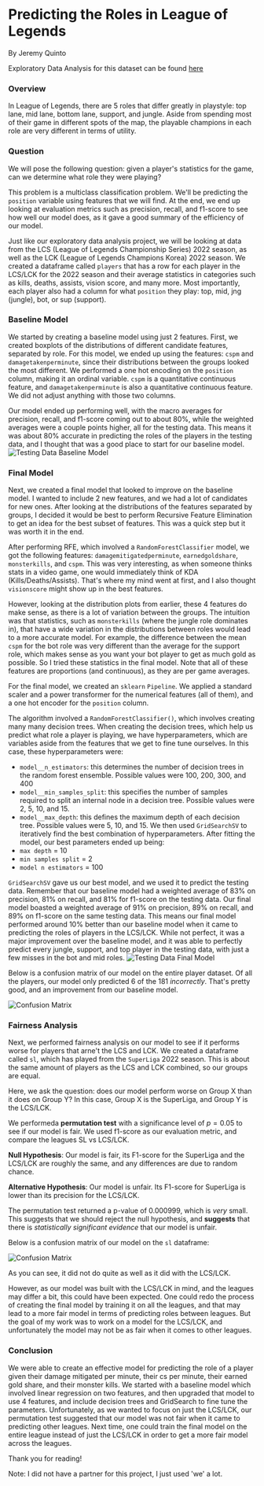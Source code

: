 # Predicting the Roles in League of Legends
By Jeremy Quinto

Exploratory Data Analysis for this dataset can be found [here](https://jpquinto.github.io/League-Of-Legends-Skill-Diffs-Analysis/)

### Overview

In League of Legends, there are 5 roles that differ greatly in playstyle: top lane, mid lane, bottom lane, support, and jungle. Aside from spending most of their game in different spots of the map, the playable champions in each role are very different in terms of utility.

### Question
We will pose the following question: given a player's statistics for the game, can we determine what role they were playing?

This problem is a multiclass classification problem. We'll be predicting the `position` variable using features that we will find. At the end, we end up looking at evaluation metrics such as precision, recall, and f1-score to see how well our model does, as it gave a good summary of the efficiency of our model. 

Just like our exploratory data analysis project, we will be looking at data from the LCS (League of Legends Championship Series) 2022 season, as well as the LCK (League of Legends Champions Korea) 2022 season. We created a dataframe called `players` that has a row for each player in the LCS/LCK for the 2022 season and their average statistics in categories such as kills, deaths, assists, vision score, and many more. Most importantly, each player also had a column for what `position` they play: top, mid, jng (jungle), bot, or sup (support). 

### Baseline Model

We started by creating a baseline model using just 2 features. First, we created boxplots of the distributions of different candidate features, separated by role. For this model, we ended up using the features: `cspm` and `damagetakenperminute`, since their distributions between the groups looked the most different. 
We performed a one hot encoding on the `position` column, making it an ordinal variable. `cspm` is a quantitative continuous feature, and `damagetakenperminute` is also a quantitative continuous feature. We did not adjust anything with those two columns. 

Our model ended up performing well, with the macro averages for precision, recall, and f1-score coming out to about 80%, while the weighted averages were a couple points higher, all for the testing data. This means it was about 80% accurate in predicting the roles of the players in the testing data, and I thought that was a good place to start for our baseline model.
![Testing Data Baseline Model](testingbaseline.png)

### Final Model
Next, we created a final model that looked to improve on the baseline model. I wanted to include 2 new features, and we had a lot of candidates for new ones. After looking at the distributions of the features separated by groups, I decided it would be best to perform Recursive Feature Elimination to get an idea for the best subset of features. This was a quick step but it was worth it in the end. 

After performing RFE, which involved a `RandomForestClassifier` model, we got the following features: `damagemitigatedperminute`, `earnedgoldshare`, `monsterkills`, and `cspm`. This was very interesting, as when someone thinks stats in a video game, one would immediately think of KDA (Kills/Deaths/Assists). That's where my mind went at first, and I also thought `visionscore` might show up in the best features. 

However, looking at the distribution plots from earlier, these 4 features do make sense, as there is a lot of variation between the groups. The intuition was that statistics, such as `monsterkills` (where the jungle role dominates in), that have a wide variation in the distributions between roles would lead to a more accurate model. For example, the difference between the mean `cspm` for the bot role was very different than the average for the support role, which makes sense as you want your bot player to get as much gold as possible. So I tried these statistics in the final model. Note that all of these features are proportions (and continuous), as they are per game averages. 

For the final model, we created an `sklearn` `Pipeline`. We applied a standard scaler and a power transformer for the numerical features (all of them), and a one hot encoder for the `position` column. 

The algorithm involved a `RandomForestClassifier()`, which involves creating many many decision trees. When creating the decision trees, which help us predict what role a player is playing, we have hyperparameters, which are variables aside from the features that we get to fine tune ourselves. In this case, these hyperparameters were:
- `model__n_estimators`: this determines the number of decision trees in the random forest ensemble. Possible values were 100, 200, 300, and 400
- `model__min_samples_split`: this specifies the number of samples required to split an internal node in a decision tree. Possible values were 2, 5, 10, and 15. 
- `model__max_depth`: this defines the maximum depth of each decision tree. Possible values were 5, 10, and 15.
We then used `GridSearchSV` to iteratively find the best combination of hyperparameters. After fitting the model, our best parameters ended up being:
- `max depth` = 10
- `min samples split` = 2
- `model n estimators` = 100

`GridSearchSV` gave us our best model, and we used it to predict the testing data. Remember that our baseline model had a weighted average of 83% on precision, 81% on recall, and 81% for f1-score on the testing data. Our final model boasted a weighted average of 91% on precision, 89% on recall, and 89% on f1-score on the same testing data. This means our final model performed around 10% better than our baseline model when it came to predicting the roles of players in the LCS/LCK. While not perfect, it was a major improvement over the baseline model, and it was able to perfectly predict every jungle, support, and top player in the testing data, with just a few misses in the bot and mid roles. 
![Testing Data Final Model](testingfinal.png)

Below is a confusion matrix of our model on the entire player dataset. Of all the players, our model only predicted 6 of the 181 *incorrectly*. That's pretty good, and an improvement from our baseline model.

![Confusion Matrix](cm1.png)

### Fairness Analysis
Next, we performed fairness analysis on our model to see if it performs worse for players that arne't the LCS and LCK. We created a dataframe called `sl`, which has played from the `SuperLiga` 2022 season. This is about the same amount of players as the LCS and LCK combined, so our groups are equal.

Here, we ask the question: does our model perform worse on Group X than it does on Group Y? In this case, Group X is the SuperLiga, and Group Y is the LCS/LCK. 

We performeda **permutation test** with a significance level of $p=0.05$ to see if our model is fair. We used f1-score as our evaluation metric, and compare the leagues SL vs LCS/LCK. 

**Null Hypothesis**: Our model is fair, its F1-score for the SuperLiga and the LCS/LCK are roughly the same, and any differences are due to random chance.

**Alternative Hypothesis**: Our model is unfair. Its F1-score for SuperLiga is lower than its precision for the LCS/LCK. 

The permutation test returned a p-value of $0.000999$, which is *very* small. This suggests that we should reject the null hypothesis, and **suggests** that there is *statistically significant evidence* that our model is unfair.

Below is a confusion matrix of our model on the `sl` dataframe:

![Confusion Matrix](cm2.png)

As you can see, it did not do quite as well as it did with the LCS/LCK.

However, as our model was built with the LCS/LCK in mind, and the leagues may differ a bit, this could have been expected. One could redo the process of creating the final model by training it on all the leagues, and that may lead to a more fair model in terms of predicting roles between leagues. But the goal of my work was to work on a model for the LCS/LCK, and unfortunately the model may not be as fair when it comes to other leagues.

### Conclusion
We were able to create an effective model for predicting the role of a player given their damage mitigated per minute, their cs per minute, their earned gold share, and their monster kills. We started with a baseline model which involved linear regression on two features, and then upgraded that model to use 4 features, and include decision trees and GridSearch to fine tune the parameters. Unfortunately, as we wanted to focus on just the LCS/LCK, our permutation test suggested that our model was not fair when it came to predicting other leagues. Next time, one could train the final model on the entire league instead of just the LCS/LCK in order to get a more fair model across the leagues.

Thank you for reading!


Note: I did not have a partner for this project, I just used 'we' a lot.